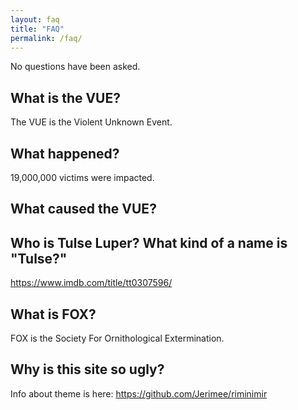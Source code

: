 ```yaml
---
layout: faq
title: "FAQ"
permalink: /faq/
---
```


No questions have been asked.

## What is the VUE?

The VUE is the Violent Unknown Event.

## What happened?

19,000,000 victims were impacted.

## What caused the VUE?

## Who is Tulse Luper? What kind of a name is "Tulse?"

https://www.imdb.com/title/tt0307596/

## What is FOX?

FOX is the Society For Ornithological Extermination.

## Why is this site so ugly?

Info about theme is here: https://github.com/Jerimee/riminimir